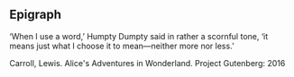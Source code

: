 ## Epigraph

<!-- a quotation included by the author that is relevant but not essential to the text -->

‘When I use a word,’ Humpty Dumpty said in rather a scornful tone, ‘it means just what I choose it to mean—neither more nor less.’

Carroll, Lewis. Alice's Adventures in Wonderland. Project Gutenberg: 2016

<!-- 

The Project Gutenberg EBook of Through the Looking-Glass, by
Charles Dodgson, AKA Lewis Carroll

Title: Through the Looking-Glass

Author: Charles Dodgson, AKA Lewis Carroll

Release Date: February, 1991 [EBook #12]
Last Updated: October 6, 2016

Language: English

-->
